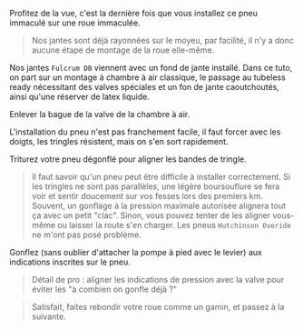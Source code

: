 Profitez de la vue, c'est la dernière fois que vous installez ce pneu immaculé sur une roue immaculée.

> Nos jantes sont déjà rayonnées sur le moyeu, par facilité, il n'y a donc aucune étape de montage de la roue elle-même.

Nos jantes `Fulcrum DB` viennent avec un fond de jante installé. Dans ce tuto, on part sur un montage à chambre à air classique, le passage au tubeless ready nécessitant des valves spéciales et un fon de jante caoutchoutés, ainsi qu'une réserver de latex liquide.

Enlever la bague de la valve de la chambre à air.

L'installation du pneu n'est pas franchement facile, il faut forcer avec les doigts, les tringles résistent, mais on s'en sort rapidement.

Triturez votre pneu dégonflé pour aligner les bandes de tringle.

> Il faut savoir qu'un pneu peut être difficile à installer correctement. Si les tringles ne sont pas parallèles, une légère boursouflure se fera voir et sentir doucement sur vos fesses lors des premiers km. Souvent, un gonflage à la pression maximale autorisée alignera tout ça avec un petit "clac". Sinon, vous pouvez tenter de les aligner vous-même ou laisser la route s'en charger. Les pneus `Hutchinson Overide` ne m'ont pas posé problème.

Gonflez (sans oublier d'attacher la pompe à pied avec le levier) aux indications inscrites sur le pneu.

> Détail de pro : aligner les indications de pression avec la valve pour éviter les "à combien on gonfle déjà ?"

> Satisfait, faites rebondir votre roue comme un gamin, et passez à la suivante.
